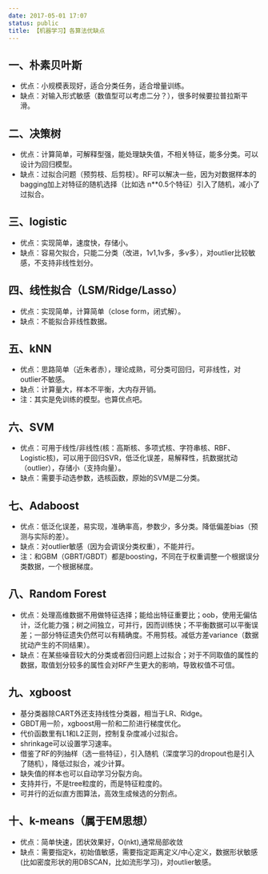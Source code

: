 ```yaml
---
date: 2017-05-01 17:07
status: public
title: 【机器学习】各算法优缺点
---
```



## 一、朴素贝叶斯
- 优点：小规模表现好，适合分类任务，适合增量训练。
- 缺点：对输入形式敏感（数值型可以考虑二分？），很多时候要拉普拉斯平滑。

## 二、决策树
- 优点：计算简单，可解释型强，能处理缺失值，不相关特征，能多分类。可以设计为回归模型。
- 缺点：过拟合问题（预剪枝、后剪枝）。RF可以解决一些，因为对数据样本的bagging加上对特征的随机选择（比如选 n**0.5个特征）引入了随机，减小了过拟合。

## 三、logistic
- 优点：实现简单，速度快，存储小。
- 缺点：容易欠拟合，只能二分类（改进，1v1,1v多，多v多），对outlier比较敏感，不支持非线性划分。

## 四、线性拟合（LSM/Ridge/Lasso）
- 优点：实现简单，计算简单（close form，闭式解）。
- 缺点：不能拟合非线性数据。

## 五、kNN
- 优点：思路简单（近朱者赤），理论成熟，可分类可回归，可非线性，对outlier不敏感。
- 缺点：计算量大，样本不平衡，大内存开销。
- 注：其实是免训练的模型。也算优点吧。

## 六、SVM
- 优点：可用于线性/非线性(核：高斯核、多项式核、字符串核、RBF、Logistic核)，可以用于回归SVR，低泛化误差，易解释性，抗数据扰动（outlier），存储小（支持向量）。
- 缺点：需要手动选参数，选核函数，原始的SVM是二分类。

## 七、Adaboost
- 优点：低泛化误差，易实现，准确率高，参数少，多分类。降低偏差bias（预测与实际的差）。
- 缺点：对outlier敏感（因为会调误分类权重），不能并行。
- 注：和GBM（GBRT/GBDT）都是boosting，不同在于权重调整一个根据误分类数据，一个根据梯度。

## 八、Random Forest
- 优点：处理高维数据不用做特征选择；能给出特征重要比；oob，使用无偏估计，泛化能力强；树之间独立，可并行，因而训练快；不平衡数据可以平衡误差；一部分特征遗失仍然可以有精确度。不用剪枝。减低方差variance（数据扰动产生的不同结果）。
- 缺点：在某些噪音较大的分类或者回归问题上过拟合；对于不同取值的属性的数据，取值划分较多的属性会对RF产生更大的影响，导致权值不可信。

## 九、xgboost
- 基分类器除CART外还支持线性分类器，相当于LR、Ridge。
- GBDT用一阶，xgboost用一阶和二阶进行梯度优化。
- 代价函数里有L1和L2正则，控制复杂度减小过拟合。
- shrinkage可以设置学习速率。
- 借鉴了RF的列抽样（选一些特征），引入随机（深度学习的dropout也是引入了随机），降低过拟合，减少计算。
- 缺失值的样本也可以自动学习分裂方向。
- 支持并行，不是tree粒度的，而是特征粒度的。
- 可并行的近似直方图算法，高效生成候选的分割点。

## 十、k-means（属于EM思想）
- 优点：简单快速，团状效果好，O(nkt),通常局部收敛
- 缺点：需要指定k，初始值敏感，需要指定距离定义/中心定义，数据形状敏感(比如密度形状的用DBSCAN，比如流形学习)，对outlier敏感。